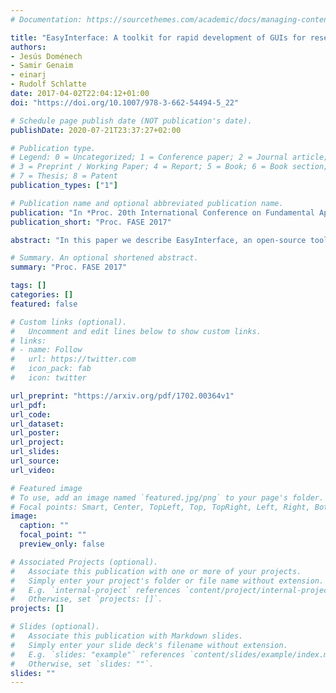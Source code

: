 ```yaml
---
# Documentation: https://sourcethemes.com/academic/docs/managing-content/

title: "EasyInterface: A toolkit for rapid development of GUIs for research prototype tools"
authors: 
- Jesús Doménech
- Samir Genaim
- einarj
- Rudolf Schlatte
date: 2017-04-02T22:04:12+01:00 
doi: "https://doi.org/10.1007/978-3-662-54494-5_22"

# Schedule page publish date (NOT publication's date).
publishDate: 2020-07-21T23:37:27+02:00

# Publication type.
# Legend: 0 = Uncategorized; 1 = Conference paper; 2 = Journal article;
# 3 = Preprint / Working Paper; 4 = Report; 5 = Book; 6 = Book section;
# 7 = Thesis; 8 = Patent
publication_types: ["1"]

# Publication name and optional abbreviated publication name.
publication: "In *Proc. 20th International Conference on Fundamental Approaches to Software Engineering* (FASE 2017). LNCS 10202. © Springer 2017."
publication_short: "Proc. FASE 2017"

abstract: "In this paper we describe EasyInterface, an open-source toolkit for rapid development of web-based graphical user interfaces (GUIs). This toolkit addresses the need of researchers to make their research prototype tools available to the community, and integrating them in a common environment, rapidly and without being familiar with web programming or GUI libraries in general. If a tool can be executed from a command-line and its output goes to the standard output, then in few minutes one can make it accessible via a web-interface or within Eclipse. Moreover, the toolkit defines a text-based language that can be used to get more sophisticated GUIs, e.g., syntax highlighting, dialog boxes, user interactions, etc. EasyInterface was originally developed for building a common frontend for tools developed in the Envisage project. "

# Summary. An optional shortened abstract.
summary: "Proc. FASE 2017"

tags: []
categories: []
featured: false

# Custom links (optional).
#   Uncomment and edit lines below to show custom links.
# links:
# - name: Follow
#   url: https://twitter.com
#   icon_pack: fab
#   icon: twitter

url_preprint: "https://arxiv.org/pdf/1702.00364v1"
url_pdf:
url_code:
url_dataset:
url_poster:
url_project:
url_slides:
url_source:
url_video:

# Featured image
# To use, add an image named `featured.jpg/png` to your page's folder. 
# Focal points: Smart, Center, TopLeft, Top, TopRight, Left, Right, BottomLeft, Bottom, BottomRight.
image:
  caption: ""
  focal_point: ""
  preview_only: false

# Associated Projects (optional).
#   Associate this publication with one or more of your projects.
#   Simply enter your project's folder or file name without extension.
#   E.g. `internal-project` references `content/project/internal-project/index.md`.
#   Otherwise, set `projects: []`.
projects: []

# Slides (optional).
#   Associate this publication with Markdown slides.
#   Simply enter your slide deck's filename without extension.
#   E.g. `slides: "example"` references `content/slides/example/index.md`.
#   Otherwise, set `slides: ""`.
slides: ""
---
```

